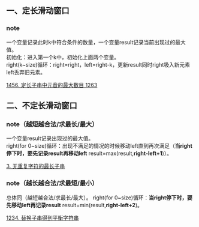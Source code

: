 ## 一、定长滑动窗口

### note
一个变量记录此时k中符合条件的数量，一个变量result记录当前出现过的最大值。  
初始化：进入第一个k中，初始化上面两个变量。  
right(k~size)循环：right=right，left=right-k，更新result同时right吸入新元素left丢弃旧元素。     

[1456. 定长子串中元音的最大数目 1263](https://leetcode.cn/problems/maximum-number-of-vowels-in-a-substring-of-given-length/description/)

## 二、不定长滑动窗口

### note（越短越合法/求最长/最大）
一个变量result记录出现过的最大值。  
right(for 0~size)循环：出现不满足的情况的时候移动left直到再次满足（**当right停下时，要先记录result再移动left** result=max(result,**right-left+1**)）。   

[3. 无重复字符的最长子串](https://leetcode.cn/problems/longest-substring-without-repeating-characters/)

### note（越长越合法/求最短/最小）
总体同（越短越合法/求最长/最大）。 
right(for 0~size)循环：**当right停下时，要先移动left再记录result** result=min(result,**right-left+2**)。      

[1234. 替换子串得到平衡字符串](https://leetcode.cn/problems/replace-the-substring-for-balanced-string/)
